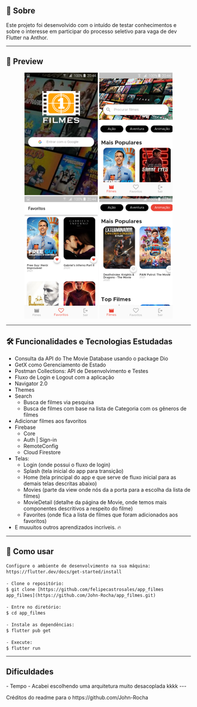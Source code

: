 
<h2>📖 Sobre</h2>

<p>
    Este projeto foi desenvolvido com o intuído de testar conhecimentos e sobre o interesse em participar do processo seletivo para vaga de dev Flutter na Anthor.
</p>


---

<h2>📱 Preview</h2>

   <p align="center">
      <img src=".github/print1.png" width="200" alt="Tela de Login">
      <img src=".github/print2.png" width="200" alt="Tela principal de Filmes">
      <img src=".github/print3.png" width="200" alt="Favoritos">
      <img src=".github/print4.png" width="200" alt="Filmes mais assistidos">
   </p>

---   

<h2>🛠️ Funcionalidades e Tecnologias Estudadas</h2>

- Consulta da API do The Movie Database usando o package Dio
- GetX como Gerenciamento de Estado
- Postman Collections: API de Desenvolvimento e Testes
- Fluxo de Login e Logout com a aplicação
- Navigator 2.0
- Themes
- Search
  - Busca de filmes via pesquisa
  - Busca de filmes com base na lista de Categoria com os gêneros de filmes
- Adicionar filmes aos favoritos 
- Firebase
  - Core
  - Auth | Sign-in
  - RemoteConfig
  - Cloud Firestore
- Telas: 
  - Login (onde possui o fluxo de login)
  - Splash (tela inicial do app para transição)
  - Home (tela principal do app e que serve de fluxo inicial para as demais telas descritas abaixo)
  - Movies (parte da view onde nós da a porta para a escolha da lista de filmes)
  - MovieDetail (detalhe da página de Movie, onde temos mais componentes descritivos a respeito do filme)
  - Favorites (onde fica a lista de filmes que foram adicionados aos favoritos)
- E muuuitos outros aprendizados incríveis. 🔥
   </p>


---

<h2>🤔 Como usar</h2>

   ```
   Configure o ambiente de desenvolvimento na sua máquina:
   https://flutter.dev/docs/get-started/install

   - Clone o repositório:
   $ git clone [https://github.com/felipecastrosales/app_filmes app_filmes](https://github.com/John-Rocha/app_filmes.git)

   - Entre no diretório:
   $ cd app_filmes

   - Instale as dependências:
   $ flutter pub get

   - Execute:
   $ flutter run
   ```

---

<h2>Dificuldades</h2>
- Tempo
- Acabei escolhendo uma arquitetura muito desacoplada kkkk
   ---
   <p>Créditos do readme para o https://github.com/John-Rocha